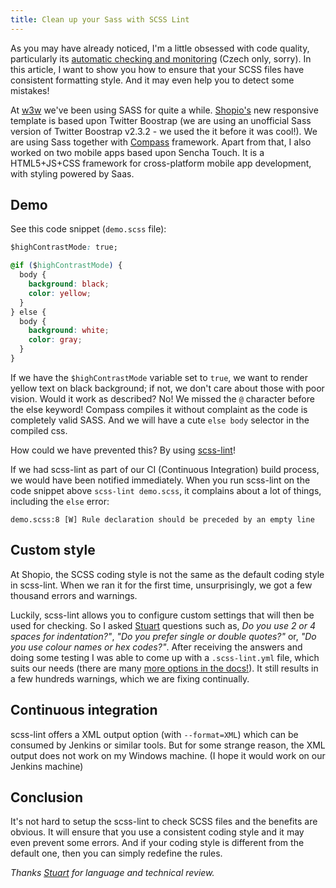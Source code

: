 ```yaml
---
title: Clean up your Sass with SCSS Lint
---
```


As you may have already noticed, I'm a little obsessed with code quality, particularly its <a href="/bp/" hreflang="cs">automatic checking and monitoring</a> (Czech only, sorry). In this article, I want to show you how to ensure that your SCSS files have consistent formatting style. And it may even help you to detect some mistakes!

At [w3w](http://w3w.cz/) we've been using SASS for quite a while. [Shopio's](https://www.shopio.cz/) new responsive template is based upon Twitter Boostrap (we are using an unofficial Sass version of Twitter Boostrap v2.3.2 - we used the it before it was cool!). We are using Sass together with [Compass](http://compass-style.org/) framework. Apart from that, I also worked on two mobile apps based upon Sencha Touch. It is a HTML5+JS+CSS framework for cross-platform mobile app development, with styling powered by Saas.

## Demo

See this code snippet (`demo.scss` file):
~~~css
$highContrastMode: true;

@if ($highContrastMode) {
  body {
    background: black;
    color: yellow;
  }
} else {
  body {
    background: white;
    color: gray;
  }
}
~~~

If we have the `$highContrastMode` variable set to `true`, we want to render yellow text on black background; if not, we don't care about those with poor vision.
Would it work as described? No! We missed the `@` character before the else keyword! Compass compiles it without complaint as the code is completely valid SASS. And we will have a cute `else body` selector in the compiled css.

How could we have prevented this? By using [scss-lint](https://github.com/brigade/scss-lint)!

If we had scss-lint as part of our CI (Continuous Integration) build process, we would have been notified immediately. When you run scss-lint on the code snippet above `scss-lint demo.scss`, it complains about a lot of things, including the `else` error:

`demo.scss:8 [W] Rule declaration should be preceded by an empty line`


## Custom style

At Shopio, the SCSS coding style is not the same as the default coding style in scss-lint. When we ran it for the first time, unsurprisingly, we got a few thousand errors and warnings.

Luckily, scss-lint allows you to configure custom settings that will then be used for checking. So I asked [Stuart](https://github.com/jackplug/) questions such as, *Do you use 2 or 4 spaces for indentation?"*, *"Do you prefer single or double quotes?"* or, *"Do you use colour names or hex codes?"*. After receiving the answers and doing some testing I was able to come up with a `.scss-lint.yml` file, which suits our needs (there are many [more options in the docs!](https://github.com/brigade/scss-lint/blob/master/config/default.yml)). It still results in a few hundreds warnings, which we are fixing continually.



## Continuous integration

scss-lint offers a XML output option (with `--format=XML`) which can be consumed by Jenkins or similar tools. But for some strange reason, the XML output does not work on my Windows machine. (I hope it would work on our Jenkins machine)



## Conclusion

It's not hard to setup the scss-lint to check SCSS files and the benefits are obvious. It will ensure that you use a consistent coding style and it may even prevent some errors.
And if your coding style is different from the default one, then you can simply redefine the rules.

*Thanks  [Stuart](https://github.com/jackplug/) for language and technical review.*
